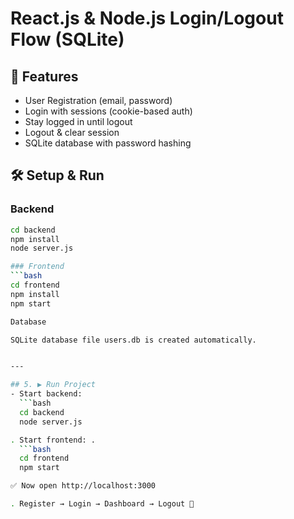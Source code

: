 # React.js & Node.js Login/Logout Flow (SQLite)

## 🚀 Features
- User Registration (email, password)
- Login with sessions (cookie-based auth)
- Stay logged in until logout
- Logout & clear session
- SQLite database with password hashing

## 🛠 Setup & Run

### Backend
```bash
cd backend
npm install
node server.js

### Frontend
```bash 
cd frontend
npm install
npm start

Database

SQLite database file users.db is created automatically.


---

## 5. ▶️ Run Project
- Start backend:  
  ```bash
  cd backend
  node server.js

. Start frontend: .
  ```bash
  cd frontend
  npm start

✅ Now open http://localhost:3000

. Register → Login → Dashboard → Logout 🚀
